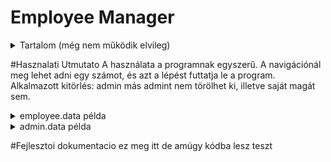 # Employee Manager
<details>
    <summary>Tartalom (még nem működik elvileg)</summary>
    - [Használati útmutató](#hasznalati-utmutato) <- ezek meglehetősen nem mműködnek 
    - [Fejlesztői dokumentáció](#fejlesztoi-dokumentacio) <- majd ki kéne venni a detailsbol
</details>
    
#Hasznalati Utmutato
A használata a programnak egyszerű. A navigációnál meg lehet adni egy számot, és azt a lépést
futtatja le a program. 
Alkalmazott kitörlés: admin más admint nem törölhet ki, illetve saját magát sem.

<details>
    <summary>employee.data példa</summary>
    0;Tuner Jóska;2009/01/09;06209991234;Főcigány;igen
    1;Kókány Péter;2010/04/20;06301353642;Takarító;nem
    2;Varánusz Péter;1999/09/09;06301234567;Főnök;nem
    3;Elo Mus;2001/09/11;06995326172;Biztonságiőr;igen
    4;Kalányos Frodo;1999/01/01;06709991234;Pénzes ember;nem
</details>
<details>
    <summary>admin.data példa</summary>
    0;jelszo123
    3;password123
</details>

#Fejlesztoi dokumentacio
ez meg itt de amúgy kódba lesz
teszt